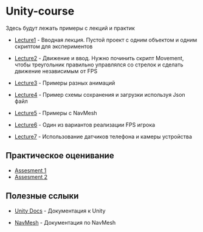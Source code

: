 # Unity-course

Здесь будут лежать примеры с лекций и практик

* [Lecture1](./Lecture1/) - Вводная лекция. Пустой проект с одним объектом и одним скриптом для экспериментов

* [Lecture2](./Lecture2/) - Движение и ввод. Нужно починить скрипт Movement, чтобы треугольник правильно управлялся со стрелок и сделать движение независимым от FPS

* [Lecture3](./Animation/) - Примеры разных анимаций

* [Lecture4](./SaveLoad/) - Пример схемы сохранения и загрузки используя Json файл

* [Lecture5](./NavMesh/) - Примеры с NavMesh

* [Lecture6](./FPSExample/) - Один из вариантов реализации FPS игрока

* [Lecture7](./PhoneControl/) - Использование датчиков телефона и камеры устройства

## Практическое оценивание

* [Assesment 1](./Practical_Assessment/Assesment1.md)
* [Assesment 2](./Practical_Assessment/Assesment2.md)

## Полезные сслыки
* [Unity Docs](https://docs.unity3d.com) - Документация к Unity

* [NavMesh](https://docs.unity3d.com/Packages/com.unity.ai.navigation@2.0/manual/index.html) - Документация по NavMesh
